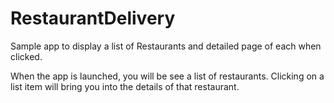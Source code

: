 # RestaurantDelivery

Sample app to display a list of Restaurants and detailed page of each when clicked. 

When the app is launched, you will be see a list of restaurants.
Clicking on a list item will bring you into the details of that restaurant.
